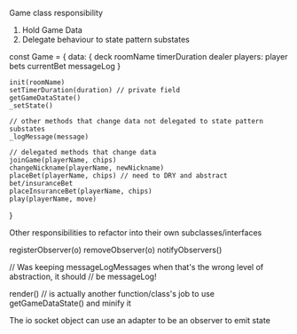 Game class responsibility

1. Hold Game Data
2. Delegate behaviour to state pattern substates

const Game = {
    data: {
        deck
        roomName
        timerDuration
        dealer
        players: player
        bets
        currentBet
        messageLog
    }

    init(roomName)
    setTimerDuration(duration) // private field
    getGameDataState()
    _setState()

    // other methods that change data not delegated to state pattern substates
    _logMessage(message)

    // delegated methods that change data
    joinGame(playerName, chips)
    changeNickname(playerName, newNickname)
    placeBet(playerName, chips) // need to DRY and abstract bet/insuranceBet
    placeInsuranceBet(playerName, chips)
    play(playerName, move)

    
}

Other responsibilities to refactor into their own subclasses/interfaces

registerObserver(o)
removeObserver(o)
notifyObservers()

// Was keeping messageLogMessages when that's the wrong level of abstraction, it should
// be messageLog!


render() // is actually another function/class's job to use getGameDataState() and minify it


The io socket object can use an adapter to be an observer to emit state



